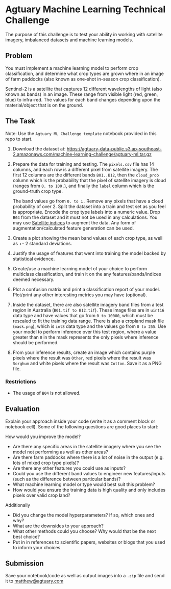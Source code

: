 # Agtuary Machine Learning Technical Challenge


The purpose of this challenge is to test your ability in working with satellite imagery, imbalanced datasets and machine learning models.


## Problem


You must implement a machine learning model to perform crop classification, and determine what crop types are grown where in an image of farm paddocks (also known as one-shot in-season crop classification). 

Sentinel-2 is a satellite that captures 12 different wavelengths of light (also known as bands) in an image. These range from visible light (red, green, blue) to infra-red. The values for each band changes depending upon the material/object that is on the ground. 

## The Task

Note: Use the `Agtuary ML Challenge template` notebook provided in this repo to start.

1. Download the dataset at: https://agtuary-data-public.s3.ap-southeast-2.amazonaws.com/machine-learning-challenge/agtuary-ml.tar.gz

2. Prepare the data for training and testing. The `pixels.csv` file has 14 columns, and each row is a different pixel from satellite imagery. The first 12 columns are the different bands `B01..B12`, then the `cloud_prob` column which is the probability that the pixel of satellite imagery is cloud (ranges from `0. to 100.`), and finally the `label` column which is the ground-truth crop type.

    The band values go from `0. to 1.` Remove any pixels that have a cloud probability of over 2. Split the dataset into a train and test set as you feel is appropriate. Encode the crop type labels into a numeric value. Drop `B04` from the dataset and it must not be used in any calculations. You may use [Satellite indices](https://www.indexdatabase.de/) to augment the data. Any form of augmentation/calculated feature generation can be used.

3. Create a plot showing the mean band values of each crop type, as well as +- 2 standard deviations.

4. Justify the usage of features that went into training the model backed by statistical evidence.

5. Create/use a machine learning model of your choice to perform multiclass classification, and train it on the any features/bands/indices deemed necessary.

6. Plot a confusion matrix and print a classification report of your model. Plot/print any other interesting metrics you may have (optional).

7. Inside the dataset, there are also satellite imagery band files from a test region in Australia (`B01.tif to B12.tif`). These image files are in `uint16` data type and have values that go from `0 to 10000`, which must be rescaled to fit the training data range. There is also a cropland mask file (`mask.png`), which is `int8` data type and the values go from `0 to 255`. Use your model to perform inference over this test region, where a value greater than `0` in the mask represents the only pixels where inference should be performed.

8. From your inference results, create an image which contains purple pixels where the result was `Other`, red pixels where the result was `Sorghum` and white pixels where the result was `Cotton`. Save it as a PNG file.

### Restrictions
- The usage of `B04` is not allowed.

## Evaluation

Explain your approach inside your code (write it as a comment block or notebook cell). Some of the following questions are good places to start:

How would you improve the model?
- Are there any specific areas in the satellite imagery where you see the model not performing as well as other areas? 
- Are there farm paddocks where there is a lot of noise in the output (e.g. lots of mixed crop type pixels)? 
- Are there any other features you could use as inputs? 
- Could you use the different band values to engineer new features/inputs (such as the difference between particular bands)? 
- What machine learning model or type would best suit this problem? 
- How would you ensure the training data is high quality and only includes pixels over valid crop land?

Additionally
 - Did you change the model hyperparameters? If so, which ones and why? 
 - What are the downsides to your approach? 
 - What other methods could you choose? Why would that be the next best choice?
 - Put in in references to scientific papers, websites or blogs that you used to inform your choices.

## Submission

Save your notebook/code as well as output images into a `.zip` file and send it to matthew@agtuary.com


